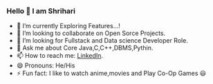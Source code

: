 ### Hello 👋 I am Shrihari

<!--- 🔭 I’m currently working on ...--->

- 🌱 I’m currently Exploring Features...!
- 👯 I’m looking to collaborate on Open Sorce Projects.
- 🤔 I’m looking for Fullstack and Data science Developer Role.
- 💬 Ask me about Core Java,C,C++,DBMS,Pythin.
- 📫 How to reach me: [LinkedIn](https://www.linkedin.com/in/shrihari-aundhakar-000845139/).
- 😄 Pronouns: He/His
- ⚡ Fun fact: I like to watch anime,movies and Play Co-Op Games :smiley: 
